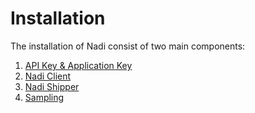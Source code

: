 # Installation

The installation of Nadi consist of two main components:

1. [API Key & Application Key](/1.0/installation-nadi-api-app-key.html)
2. [Nadi Client](/1.0/installation-nadi-client.html)
3. [Nadi Shipper](/1.0/installation-nadi-shipper.html)
4. [Sampling](/1.0/configuration-nadi-sampling.md)
